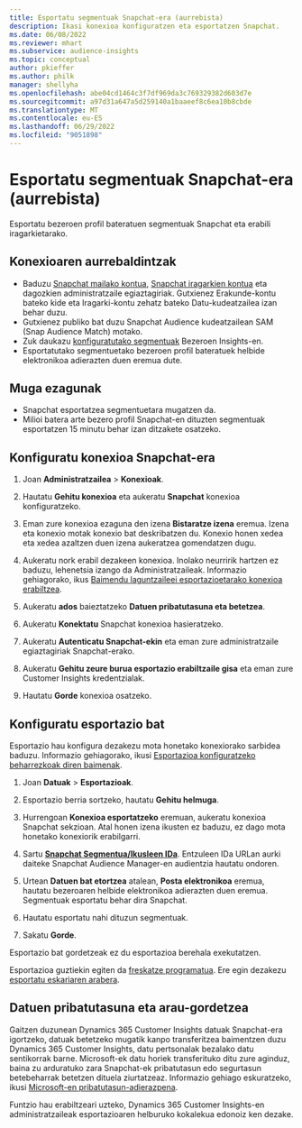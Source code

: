 ```yaml
---
title: Esportatu segmentuak Snapchat-era (aurrebista)
description: Ikasi konexioa konfiguratzen eta esportatzen Snapchat.
ms.date: 06/08/2022
ms.reviewer: mhart
ms.subservice: audience-insights
ms.topic: conceptual
author: pkieffer
ms.author: philk
manager: shellyha
ms.openlocfilehash: abe04cd1464c3f7df969da3c769329382d603d7e
ms.sourcegitcommit: a97d31a647a5d259140a1baaeef8c6ea10b8cbde
ms.translationtype: MT
ms.contentlocale: eu-ES
ms.lasthandoff: 06/29/2022
ms.locfileid: "9051898"
---
```

# <a name="export-segments-to-snapchat-preview"></a>Esportatu segmentuak Snapchat-era (aurrebista)

Esportatu bezeroen profil bateratuen segmentuak Snapchat eta erabili iragarkietarako. 

## <a name="prerequisites-for-a-connection"></a>Konexioaren aurrebaldintzak

-   Baduzu [Snapchat mailako kontua](https://business.snapchat.com/), [Snapchat iragarkien kontua](https://ads.snapchat.com/) eta dagozkien administratzaile egiaztagiriak. Gutxienez Erakunde-kontu bateko kide eta Iragarki-kontu zehatz bateko Datu-kudeatzailea izan behar duzu. 
-   Gutxienez publiko bat duzu Snapchat Audience kudeatzailean SAM (Snap Audience Match) motako. 
-   Zuk daukazu [konfiguratutako segmentuak](segments.md) Bezeroen Insights-en.
-   Esportatutako segmentuetako bezeroen profil bateratuek helbide elektronikoa adierazten duen eremua dute.

## <a name="known-limitations"></a>Muga ezagunak

- Snapchat esportatzea segmentuetara mugatzen da.
- Milioi batera arte bezero profil Snapchat-en dituzten segmentuak esportatzen 15 minutu behar izan ditzakete osatzeko. 

## <a name="set-up-connection-to-snapchat"></a>Konfiguratu konexioa Snapchat-era

1. Joan **Administratzailea** > **Konexioak**.

1. Hautatu **Gehitu konexioa** eta aukeratu **Snapchat** konexioa konfiguratzeko.

1. Eman zure konexioa ezaguna den izena **Bistaratze izena** eremua. Izena eta konexio motak konexio bat deskribatzen du. Konexio honen xedea eta xedea azaltzen duen izena aukeratzea gomendatzen dugu.

1. Aukeratu nork erabil dezakeen konexioa. Inolako neurririk hartzen ez baduzu, lehenetsia izango da Administratzaileak. Informazio gehiagorako, ikus [Baimendu laguntzaileei esportazioetarako konexioa erabiltzea](connections.md#allow-contributors-to-use-a-connection-for-exports).

1. Aukeratu **ados** baieztatzeko **Datuen pribatutasuna eta betetzea**.

1. Aukeratu **Konektatu** Snapchat konexioa hasieratzeko.

1. Aukeratu **Autenticatu Snapchat-ekin** eta eman zure administratzaile egiaztagiriak Snapchat-erako. 

1. Aukeratu **Gehitu zeure burua esportazio erabiltzaile gisa** eta eman zure Customer Insights kredentzialak.

1. Hautatu **Gorde** konexioa osatzeko.

## <a name="configure-an-export"></a>Konfiguratu esportazio bat

Esportazio hau konfigura dezakezu mota honetako konexiorako sarbidea baduzu. Informazio gehiagorako, ikusi [Esportazioa konfiguratzeko beharrezkoak diren baimenak](export-destinations.md#set-up-a-new-export).

1. Joan **Datuak** > **Esportazioak**.

1. Esportazio berria sortzeko, hautatu **Gehitu helmuga**.

1. Hurrengoan **Konexioa esportatzeko** eremuan, aukeratu konexioa Snapchat sekzioan. Atal honen izena ikusten ez baduzu, ez dago mota honetako konexiorik erabilgarri.

1. Sartu [**Snapchat Segmentua/Ikusleen IDa**](https://businesshelp.snapchat.com/s/article/custom-audiences). Entzuleen IDa URLan aurki daiteke Snapchat Audience Manager-en audientzia hautatu ondoren. 

1. Urtean **Datuen bat etortzea** atalean, **Posta elektronikoa** eremua, hautatu bezeroaren helbide elektronikoa adierazten duen eremua. Segmentuak esportatu behar dira Snapchat.

1. Hautatu esportatu nahi dituzun segmentuak. 

1. Sakatu **Gorde**.

Esportazio bat gordetzeak ez du esportazioa berehala exekutatzen.

Esportazioa guztiekin egiten da [freskatze programatua](system.md#schedule-tab). Ere egin dezakezu [esportatu eskariaren arabera](export-destinations.md#run-exports-on-demand). 


## <a name="data-privacy-and-compliance"></a>Datuen pribatutasuna eta arau-gordetzea

Gaitzen duzunean Dynamics 365 Customer Insights datuak Snapchat-era igortzeko, datuak betetzeko mugatik kanpo transferitzea baimentzen duzu Dynamics 365 Customer Insights, datu pertsonalak bezalako datu sentikorrak barne. Microsoft-ek datu horiek transferituko ditu zure aginduz, baina zu arduratuko zara Snapchat-ek pribatutasun edo segurtasun betebeharrak betetzen dituela ziurtatzeaz. Informazio gehiago eskuratzeko, ikusi [Microsoft-en pribatutasun-adierazpena](https://go.microsoft.com/fwlink/?linkid=396732).

Funtzio hau erabiltzeari uzteko, Dynamics 365 Customer Insights-en administratzaileak esportazioaren helburuko kokalekua edonoiz ken dezake.
